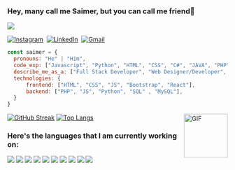 ### Hey, many call me Saimer, but you can call me friend👋

<p align="left">
  <a href="#"><img src="https://readme-typing-svg.herokuapp.com?lines=Let's+win+together;Let's+developer+together;Let's+Make+a+change+together&width=380&height=45"></a>
</p>

<a href="https://www.instagram.com/saimer/"><img src="https://img.shields.io/badge/instagram-%23E4405F.svg?&style=for-the-badge&logo=instagram&logoColor=white" alt="Instagram" /></a>&nbsp;
<a href="https://www.linkedin.com/in/saimer-nieves-a425b31b5/"><img src="https://img.shields.io/badge/linkedin-%230077B5.svg?&style=for-the-badge&logo=linkedin&logoColor=white" alt="LinkedIn" /></a>&nbsp;
<a href="mailto:saimer.nieves@gmail.com@gmail.com?subject=Hello%20Saimer"><img src="https://img.shields.io/badge/gmail-%23D14836.svg?&style=for-the-badge&logo=gmail&logoColor=white" alt="Gmail"/></a>&nbsp;

<!--<a href="https://kkvanonymous.github.io/"><img alt="Website" src="https://img.shields.io/website?style=for-the-badge&up_message=portfolio&url=https%3A%2F%2Fkkvanonymous.github.io%2F"></a>-->
<!--
**saimerNieves/saimerNieves** is a ✨ _special_ ✨ repository because its `README.md` (this file) appears on your GitHub profile.

Here are some ideas to get you started:

- 🔭 I’m currently working on ...
- 🌱 I’m currently learning ...
- 👯 I’m looking to collaborate on ...
- 🤔 I’m looking for help with ...
- 💬 Ask me about ...
- 📫 How to reach me: ...
- 😄 Pronouns: ...
- ⚡ Fun fact: ...
-->

```javascript
const saimer = {
  pronouns: "He" | "Him",
  code_exp: ["Javascript", "Python", "HTML", "CSS", "C#", "JAVA", "PHP", "NodeJS", "Swift", "SQL", "mySQL"],
  describe_me_as_a: ["Full Stack Developer", "Web Designer/Developer", "App Developer"],
  technologies: {
      frontend: ["HTML", "CSS", "JS", "Bootstrap", "React"],
      backend: ["PHP", "JS", "Python", "SQL" , "MySQL"],
  }
}
```
<img align="right" width="100px" height="100px" alt="GIF" src="https://media.giphy.com/media/CVtNe84hhYF9u/giphy.gif">


[![GitHub Streak](https://github-readme-streak-stats.herokuapp.com/?user=saimerNieves&theme=radical)](https://git.io/streak-stats) 
[![Top Langs](https://github-readme-stats.vercel.app/api/top-langs/?username=saimerNieves&theme=material-palenight&hide=Jupyter&layout=compact)](https://github.com/saimerNieves/github-readme-stats)

### Here's the languages that I am currently working on:

![](https://img.shields.io/badge/React-20232A?style=for-the-badge&logo=react&logoColor=61DAFB)
![](https://img.shields.io/badge/PHP-000000?style=for-the-badge&logo=PHP&logoColor=purple)
![](https://img.shields.io/badge/JavaScript-F7DF1E?style=for-the-badge&logo=javascript&logoColor=black)
![](https://img.shields.io/badge/HTML5-E34F26?style=for-the-badge&logo=html5&logoColor=white)
![](https://img.shields.io/badge/CSS3-1572B6?style=for-the-badge&logo=css3&logoColor=white)
![](https://img.shields.io/badge/Python-1572B6?style=for-the-badge&logo=Python&logoColor=yellow)
![](https://img.shields.io/badge/Powershell-20232A?style=for-the-badge&logo=Powershell&logoColor=61DAFB)
![](https://img.shields.io/badge/SQL-F7DF1E?style=for-the-badge&logo=SQL&logoColor=Yellow)
![](https://img.shields.io/badge/mySQL-20232A?style=for-the-badge&logo=mySQL&logoColor=61DAFB)
![](https://img.shields.io/badge/Java-Red?style=for-the-badge&logo=Java&logoColor=Red)

